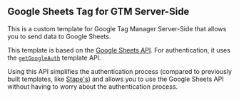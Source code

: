 ## Google Sheets Tag for GTM Server-Side

This is a custom template for Google Tag Manager Server-Side that allows you to send data to Google Sheets. 

This template is based on the [Google Sheets API](https://developers.google.com/sheets/api). For authentication, it uses the [`getGoogleAuth`](https://developers.google.com/tag-platform/tag-manager/server-side/api#getgoogleauth) template API.

Using this API simplifies the authentication process (compared to previously built templates, like [Stape's](https://github.com/stape-io/spreadsheet-tag)) and allows you to use the Google Sheets API without having to worry about the authentication process.